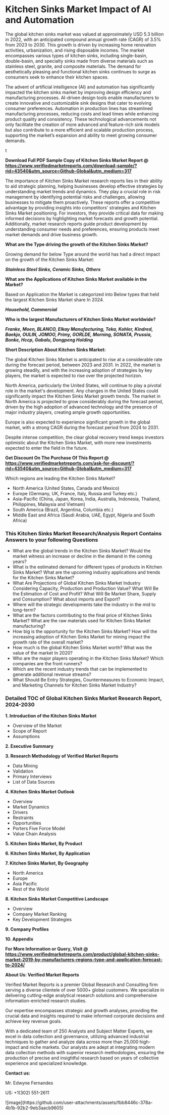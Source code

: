 <h1>Kitchen Sinks Market Impact of AI and Automation</h1><p>The global kitchen sinks market was valued at approximately USD 5.3 billion in 2022, with an anticipated compound annual growth rate (CAGR) of 3.5% from 2023 to 2030. This growth is driven by increasing home renovation activities, urbanization, and rising disposable incomes. The market encompasses various types of kitchen sinks, including single-basin, double-basin, and specialty sinks made from diverse materials such as stainless steel, granite, and composite materials. The demand for aesthetically pleasing and functional kitchen sinks continues to surge as consumers seek to enhance their kitchen spaces.</p><p>The advent of artificial intelligence (AI) and automation has significantly impacted the kitchen sinks market by improving design efficiency and manufacturing processes. AI-driven design tools enable manufacturers to create innovative and customizable sink designs that cater to evolving consumer preferences. Automation in production lines has streamlined manufacturing processes, reducing costs and lead times while enhancing product quality and consistency. These technological advancements not only facilitate the creation of more advanced and feature-rich sink models but also contribute to a more efficient and scalable production process, supporting the market’s expansion and ability to meet growing consumer demands.</p>t</p><p id="" class=""><strong>Download Full PDF Sample Copy of Kitchen Sinks Market Report @ <a href="https://www.verifiedmarketreports.com/download-sample/?rid=43540&utm_source=Github-Global&utm_medium=317" target="_blank">https://www.verifiedmarketreports.com/download-sample/?rid=43540&utm_source=Github-Global&utm_medium=317</a></strong></p><p>The importance of&nbsp;Kitchen Sinks Market research reports lies in their ability to aid strategic planning, helping businesses develop effective strategies by understanding market trends and dynamics. They play a crucial role in risk management by identifying potential risks and challenges, allowing businesses to mitigate them proactively. These reports offer a competitive advantage by providing insights into competitors' strategies and Kitchen Sinks Market positioning. For investors, they provide critical data for making informed decisions by highlighting market forecasts and growth potential. Additionally, market research reports guide product development by understanding consumer needs and preferences, ensuring products meet market demands and drive business growth.</p><p><strong>What are the&nbsp;Type driving the growth of the Kitchen Sinks Market?</strong></p><p id="" class="">Growing demand for below Type around the world has had a direct impact on the growth of the Kitchen Sinks Market:</p><em><strong>Stainless Steel Sinks, Ceramic Sinks, Others</strong></em></p><strong>What are the&nbsp;Applications&nbsp;of Kitchen Sinks Market available in the Market?</strong></p><p id="" class="">Based on Application the Market is categorized into Below types that held the largest Kitchen Sinks Market share In 2024.</p><em><strong>Household, Commercial</strong></em></p><strong>Who is the largest Manufacturers of Kitchen Sinks Market worldwide?</strong></p><p><em><strong>Franke, Moen, BLANCO, Elkay Manufacturing, Teka, Kohler, Kindred, Baekjo, OULIN, JOMOO, Primy, GORLDE, Morning, SONATA, Prussia, Bonke, Hccp, Gabalu, Dongpeng Holding</strong></em></p><p id="" class=""><strong>Short Description About Kitchen Sinks Market:</strong></p><p>The global Kitchen Sinks Market is anticipated to rise at a considerable rate during the forecast period, between 2023 and 2031. In 2022, the market is growing steadily, and with the increasing adoption of strategies by key players, the market is expected to rise over the projected horizon.</p><p>North America, particularly the United States, will continue to play a pivotal role in the market's development. Any changes in the United States could significantly impact the Kitchen Sinks Market growth trends. The market in North America is projected to grow considerably during the forecast period, driven by the high adoption of advanced technology and the presence of major industry players, creating ample growth opportunities.</p><p>Europe is also expected to experience significant growth in the global market, with a strong CAGR during the forecast period from 2024 to 2031.</p><p>Despite intense competition, the clear global recovery trend keeps investors optimistic about the Kitchen Sinks Market, with more new investments expected to enter the field in the future.</p><p id="" class=""><strong>Get Discount On The Purchase Of This Report @ <a href="https://www.verifiedmarketreports.com/ask-for-discount/?rid=43540&utm_source=Github-Global&utm_medium=317" target="_blank">https://www.verifiedmarketreports.com/ask-for-discount/?rid=43540&utm_source=Github-Global&utm_medium=317</a></strong></p>Which regions are leading the Kitchen Sinks Market?</p><ul><li>North America (United States, Canada and Mexico)</li><li>Europe (Germany, UK, France, Italy, Russia and Turkey etc.)</li><li>Asia-Pacific (China, Japan, Korea, India, Australia, Indonesia, Thailand, Philippines, Malaysia and Vietnam)</li><li>South America (Brazil, Argentina, Columbia etc.)</li><li>Middle East and Africa (Saudi Arabia, UAE, Egypt, Nigeria and South Africa)</li></ul><h3 id="" class="">This Kitchen Sinks Market Research/Analysis Report Contains Answers to your following Questions</h3><ul><li>What are the global trends in the Kitchen Sinks Market? Would the market witness an increase or decline in the demand in the coming years?</li><li>What is the estimated demand for different types of products in Kitchen Sinks Market? What are the upcoming industry applications and trends for the Kitchen Sinks Market?</li><li>What Are Projections of Global Kitchen Sinks Market Industry Considering Capacity, Production and Production Value? What Will Be the Estimation of Cost and Profit? What Will Be Market Share, Supply and Consumption? What about imports and Export?</li><li>Where will the strategic developments take the industry in the mid to long-term?</li><li>What are the factors contributing to the final price of Kitchen Sinks Market? What are the raw materials used for Kitchen Sinks Market manufacturing?</li><li>How big is the opportunity for the Kitchen Sinks Market? How will the increasing adoption of Kitchen Sinks Market for mining impact the growth rate of the overall market?</li><li>How much is the global Kitchen Sinks Market worth? What was the value of the market In 2020?</li><li>Who are the major players operating in the Kitchen Sinks Market? Which companies are the front runners?</li><li>Which are the recent industry trends that can be implemented to generate additional revenue streams?</li><li>What Should Be Entry Strategies, Countermeasures to Economic Impact, and Marketing Channels for Kitchen Sinks Market Industry?</li></ul><h3 id="" class="">Detailed TOC of Global Kitchen Sinks Market Research Report, 2024-2030</h3><p id="" class=""><strong>1. Introduction of the Kitchen Sinks Market</strong></p><ul><li>Overview of the Market</li><li>Scope of Report</li><li>Assumptions</li></ul><p id="" class=""><strong>2. Executive Summary</strong></p><p id="" class=""><strong>3. Research Methodology of Verified Market Reports</strong></p><ul><li>Data Mining</li><li>Validation</li><li>Primary Interviews</li><li>List of Data Sources</li></ul><p id="" class=""><strong>4. Kitchen Sinks Market Outlook</strong></p><ul><li>Overview</li><li>Market Dynamics</li><li>Drivers</li><li>Restraints</li><li>Opportunities</li><li>Porters Five Force Model</li><li>Value Chain Analysis</li></ul><p id="" class=""><strong>5. Kitchen Sinks Market, By Product</strong></p><p id="" class=""><strong>6. Kitchen Sinks Market, By Application</strong></p><p id="" class=""><strong>7. Kitchen Sinks Market, By Geography</strong></p><ul><li>North America</li><li>Europe</li><li>Asia Pacific</li><li>Rest of the World</li></ul><p id="" class=""><strong>8. Kitchen Sinks Market Competitive Landscape</strong></p><ul><li>Overview</li><li>Company Market Ranking</li><li>Key Development Strategies</li></ul><p id="" class=""><strong>9. Company Profiles</strong></p><p id="" class=""><strong>10. Appendix</strong></p><p id="" class=""><strong>For More Information or Query, Visit @ <a href="https://www.verifiedmarketreports.com/product/global-kitchen-sinks-market-2019-by-manufacturers-regions-type-and-application-forecast-to-2024/" target="_blank">https://www.verifiedmarketreports.com/product/global-kitchen-sinks-market-2019-by-manufacturers-regions-type-and-application-forecast-to-2024/</a></strong></p><p id="" class=""><strong>About Us: Verified Market Reports</strong></p><p id="" class="">Verified Market Reports is a premier Global Research and Consulting firm serving a diverse clientele of over 5000+ global customers. We specialize in delivering cutting-edge analytical research solutions and comprehensive information-enriched research studies.</p><p id="" class="">Our expertise encompasses strategic and growth analyses, providing the crucial data and insights required to make informed corporate decisions and achieve key revenue goals.</p><p id="" class="">With a dedicated team of 250 Analysts and Subject Matter Experts, we excel in data collection and governance, utilizing advanced industrial techniques to gather and analyze data across more than 25,000 high-impact and niche markets. Our analysts are adept at integrating modern data collection methods with superior research methodologies, ensuring the production of precise and insightful research based on years of collective experience and specialized knowledge.</p><p id="" class=""><strong>Contact us:</strong></p><p id="" class="">Mr. Edwyne Fernandes</p><p id="" class="">US: +1(302) 551-2611</p>
![image](https://github.com/user-attachments/assets/fbb8446c-378a-4b1b-92b2-9eb3aacb9605)

